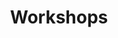 ---
title: Workshops
dates: 6th/7th October
times: multiple time slots
venue: BIA Auditorium/Open Auditorium
description: >-
  <h2>Day 1 Events</h2>
  <ul style="list-style-type: none">
  <li style="margin-top: 15px"><b>"Cultivating a positive leadership mindset in our youth", by Anitha Kurup</b><br>
  <b>Date:</b> 6th October, 2023<br>
  <b>Time:</b> 2:00pm-3:00pm <br>
  <b>Venue:</b> BIA Auditorium</li>

  <li style="margin-top: 15px"><b>Panel Discussion with Guest Speakers and Students</b><br>
  <b>Date:</b> 6th October, 2023<br>
  <b>Time:</b> 3:00 pm-4:00 pm <br>
  <b>Venue:</b> BIA Auditorium</li>

  <li style="margin-top: 15px"><b>"Finding calm within – navigating waves of emotions", by Dr. Ali Khwaja</b><br>
  <b>Date:</b> 6th October, 2023 <br>
  <b>Time:</b> 4:00pm-5:00pm<br>
  <b>Venue:</b> BIA Auditorium</li>
  </ul>


  <h2>Day 2 Events</h2>
  <ul style="list-style-type: none">
  <li style="margin-top: 15px"><b>Workshop by Dr. Ashwini from Muktha Foundation on "Supporting children in distress: Skills for parents, teachers and therapists"</b><br>
  <b>Date:</b> 7th October, 2023 <br>
  <b>Time:</b> 10:00 am-11:00 am<br>
  <b>Venue:</b> Open Auditorium</li>

  <li style="margin-top: 15px"><b>"Navigating Stormy Waters: Conflict Resolution Essentials", by Mr. Mayank</b><br>
  <b>Date:</b> 7th October, 2023 <br>
  <b>Time:</b> 2:30pm-3:15pm<br>
  <b>Venue:</b> BIA Auditorium</li>
  </ul>
rules: none
deschtmlenabled: true
---